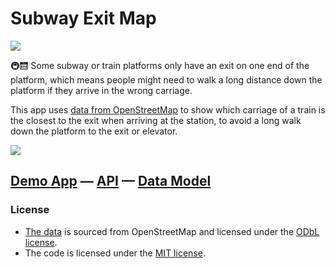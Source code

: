 # Subway Exit Map

![](https://github.com/k-yle/subway-exit-map/actions/workflows/ci.yml/badge.svg)

🚇🛗 Some subway or train platforms only have an exit on one end of the platform, which means people might need to walk a long distance down the platform if they arrive in the wrong carriage.

This app uses [data from OpenStreetMap](https://osm.wiki/Key:exit:carriages) to show which carriage of a train is the closest to the exit when arriving at the station, to avoid a long walk down the platform to the exit or elevator.

![](https://upload.wikimedia.org/wikipedia/commons/0/0d/Train_platform_exit_locations_with_destination.png)

## [Demo App](https://exits.kyle.kiwi) — [API](https://exits.kyle.kiwi/api) — [Data Model](https://osm.wiki/Key:exit:carriages)

### License

- [The data](https://exits.kyle.kiwi/api) is sourced from OpenStreetMap and licensed under the [ODbL license](https://osm.org/copyright).
- The code is licensed under the [MIT license](./LICENSE).
